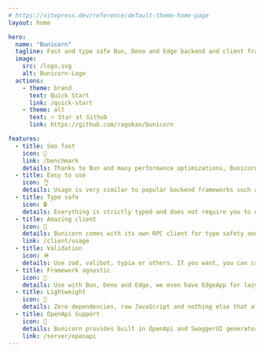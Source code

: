 ```yaml
---
# https://vitepress.dev/reference/default-theme-home-page
layout: home

hero:
  name: "Bunicorn"
  tagline: Fast and type safe Bun, Deno and Edge backend and client framework!
  image:
    src: /logo.svg
    alt: Bunicorn-Logo
  actions:
    - theme: brand
      text: Quick Start
      link: /quick-start
    - theme: alt
      text: ⭐ Star at Github
      link: https://github.com/ragokan/bunicorn

features:
  - title: Soo fast
    icon: 🚀
    link: /benchmark
    details: Thanks to Bun and many performance optimizations, Bunicorn is so fast!
  - title: Easy to use
    icon: 👌
    details: Usage is very similar to popular backend frameworks such as Express and tRPC
  - title: Type safe
    icon: 🔒
    details: Everything is strictly typed and does not require you to do anything!
  - title: Amazing client
    icon: 🎉
    details: Bunicorn comes with its own RPC client for type safety and auto completion
    link: /client/usage
  - title: Validation
    icon: 🪖
    details: Use zod, valibot, typia or others. If you want, you can create your validation!
  - title: Framework agnostic
    icon: 🦖
    details: Use with Bun, Deno and Edge, we even have EdgeApp for lazy evaluation
  - title: Lightweight
    icon: 🌱
    details: Zero dependencies, raw JavaScript and nothing else that affects performance
  - title: OpenApi Support
    icon: 🧰
    details: Bunicorn provides built in OpenApi and SwaggerUI generators
    link: /server/openapi
---
```

